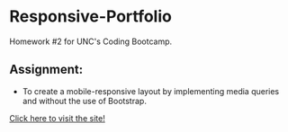 # Responsive-Portfolio
Homework #2 for UNC's Coding Bootcamp.

## Assignment:
- To create a mobile-responsive layout by implementing media queries and without the use of Bootstrap.

[Click here to visit the site!]( https://amylumpkin.github.io/Responsive-Portfolio/)
